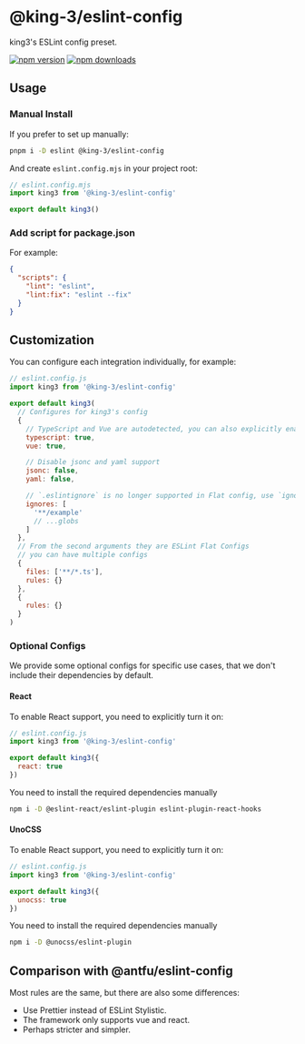 # @king-3/eslint-config

king3's ESLint config preset.

[![npm version](https://img.shields.io/npm/v/@king-3/eslint-config.svg)](https://npmjs.com/package/@king-3/eslint-config)
[![npm downloads](https://img.shields.io/npm/dm/@king-3/eslint-config)](https://www.npmcharts.com/compare/@king-3/eslint-config?interval=30)

## Usage

### Manual Install

If you prefer to set up manually:

```bash
pnpm i -D eslint @king-3/eslint-config
```

And create `eslint.config.mjs` in your project root:

```js
// eslint.config.mjs
import king3 from '@king-3/eslint-config'

export default king3()
```

### Add script for package.json

For example:

```json
{
  "scripts": {
    "lint": "eslint",
    "lint:fix": "eslint --fix"
  }
}
```

## Customization

You can configure each integration individually, for example:

```js
// eslint.config.js
import king3 from '@king-3/eslint-config'

export default king3(
  // Configures for king3's config
  {
    // TypeScript and Vue are autodetected, you can also explicitly enable them:
    typescript: true,
    vue: true,

    // Disable jsonc and yaml support
    jsonc: false,
    yaml: false,

    // `.eslintignore` is no longer supported in Flat config, use `ignores` instead
    ignores: [
      '**/example'
      // ...globs
    ]
  },
  // From the second arguments they are ESLint Flat Configs
  // you can have multiple configs
  {
    files: ['**/*.ts'],
    rules: {}
  },
  {
    rules: {}
  }
)
```

### Optional Configs

We provide some optional configs for specific use cases, that we don't include their dependencies by default.

#### React

To enable React support, you need to explicitly turn it on:

```js
// eslint.config.js
import king3 from '@king-3/eslint-config'

export default king3({
  react: true
})
```

You need to install the required dependencies manually

```bash
npm i -D @eslint-react/eslint-plugin eslint-plugin-react-hooks
```

#### UnoCSS

To enable React support, you need to explicitly turn it on:

```js
// eslint.config.js
import king3 from '@king-3/eslint-config'

export default king3({
  unocss: true
})
```

You need to install the required dependencies manually

```bash
npm i -D @unocss/eslint-plugin
```

## Comparison with @antfu/eslint-config

Most rules are the same, but there are also some differences:

- Use Prettier instead of ESLint Stylistic.
- The framework only supports vue and react.
- Perhaps stricter and simpler.

